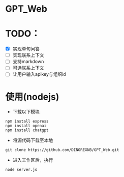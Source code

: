 # GPT_Web
# TODO：
- [x] 实现单句问答
- [ ] 实现联系上下文
- [ ] 支持markdown
- [ ] 可选联系上下文
- [ ] 让用户输入apikey与组织id
# 使用(nodejs)
- 下载以下模块
```
npm install express
npm install openai
npm install chatgpt
```
- 将源代码下载至本地
```
git clone https://github.com/DINOREXNB/GPT_Web.git
```
- 进入工作区后，执行
```
node server.js
```